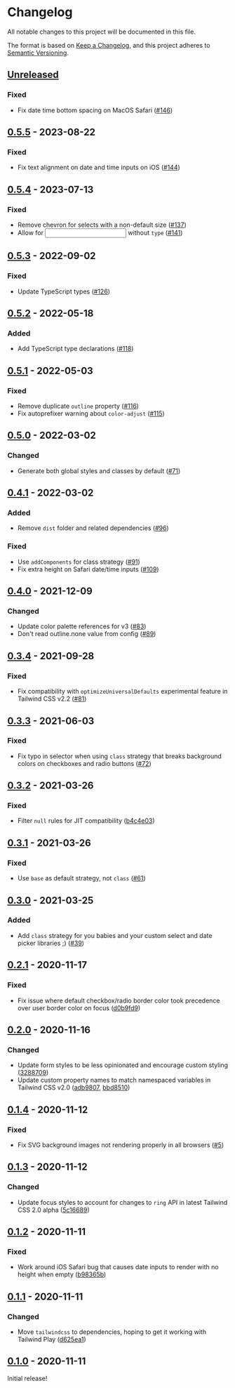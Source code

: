 # Changelog

All notable changes to this project will be documented in this file.

The format is based on [Keep a Changelog](https://keepachangelog.com/en/1.0.0/),
and this project adheres to [Semantic Versioning](https://semver.org/spec/v2.0.0.html).

## [Unreleased]

### Fixed

- Fix date time bottom spacing on MacOS Safari ([#146](https://github.com/tailwindlabs/tailwindcss-forms/pull/146))

## [0.5.5] - 2023-08-22

### Fixed

- Fix text alignment on date and time inputs on iOS ([#144](https://github.com/tailwindlabs/tailwindcss-forms/pull/144))

## [0.5.4] - 2023-07-13

### Fixed

- Remove chevron for selects with a non-default size ([#137](https://github.com/tailwindlabs/tailwindcss-forms/pull/137))
- Allow for <input> without `type` ([#141](https://github.com/tailwindlabs/tailwindcss-forms/pull/141))

## [0.5.3] - 2022-09-02

### Fixed

- Update TypeScript types ([#126](https://github.com/tailwindlabs/tailwindcss-forms/pull/126))

## [0.5.2] - 2022-05-18

### Added

- Add TypeScript type declarations ([#118](https://github.com/tailwindlabs/tailwindcss-forms/pull/118))

## [0.5.1] - 2022-05-03

### Fixed

- Remove duplicate `outline` property ([#116](https://github.com/tailwindlabs/tailwindcss-forms/pull/116))
- Fix autoprefixer warning about `color-adjust` ([#115](https://github.com/tailwindlabs/tailwindcss-forms/pull/115))

## [0.5.0] - 2022-03-02

### Changed

- Generate both global styles and classes by default ([#71](https://github.com/tailwindlabs/tailwindcss-forms/pull/71))

## [0.4.1] - 2022-03-02

### Added

- Remove `dist` folder and related dependencies ([#96](https://github.com/tailwindlabs/tailwindcss-forms/pull/96))

### Fixed

- Use `addComponents` for class strategy ([#91](https://github.com/tailwindlabs/tailwindcss-forms/pull/91))
- Fix extra height on Safari date/time inputs ([#109](https://github.com/tailwindlabs/tailwindcss-forms/pull/109))

## [0.4.0] - 2021-12-09

### Changed

- Update color palette references for v3 ([#83](https://github.com/tailwindlabs/tailwindcss-forms/pull/83))
- Don't read outline.none value from config ([#89](https://github.com/tailwindlabs/tailwindcss-forms/pull/89))

## [0.3.4] - 2021-09-28

### Fixed

- Fix compatibility with `optimizeUniversalDefaults` experimental feature in Tailwind CSS v2.2 ([#81](https://github.com/tailwindlabs/tailwindcss-forms/pull/81))

## [0.3.3] - 2021-06-03

### Fixed

- Fix typo in selector when using `class` strategy that breaks background colors on checkboxes and radio buttons ([#72](https://github.com/tailwindlabs/tailwindcss-forms/pull/72))

## [0.3.2] - 2021-03-26

### Fixed

- Filter `null` rules for JIT compatibility ([b4c4e03](https://github.com/tailwindlabs/tailwindcss-forms/commit/b4c4e039337c3a5599f5b6d9eabbcc8ab9e8c8d9))

## [0.3.1] - 2021-03-26

### Fixed

- Use `base` as default strategy, not `class` ([#61](https://github.com/tailwindlabs/tailwindcss-forms/pull/61))

## [0.3.0] - 2021-03-25

### Added

- Add `class` strategy for you babies and your custom select and date picker libraries ;) ([#39](https://github.com/tailwindlabs/tailwindcss-forms/pull/39))

## [0.2.1] - 2020-11-17

### Fixed

- Fix issue where default checkbox/radio border color took precedence over user border color on focus ([d0b9fd9](https://github.com/tailwindlabs/tailwindcss-forms/commit/d0b9fd9))

## [0.2.0] - 2020-11-16

### Changed

- Update form styles to be less opinionated and encourage custom styling ([3288709](https://github.com/tailwindlabs/tailwindcss-forms/commit/3288709b59f4101511ec19f30cb2dafe7738251e))
- Update custom property names to match namespaced variables in Tailwind CSS v2.0 ([adb9807](https://github.com/tailwindlabs/tailwindcss-forms/commit/adb98078fc830d0416cb5ea2c895e997d5f0a5ec), [bbd8510](https://github.com/tailwindlabs/tailwindcss-forms/commit/bbd85102ef4a402b3c39d997c025208a33694cc4))

## [0.1.4] - 2020-11-12

### Fixed

- Fix SVG background images not rendering properly in all browsers ([#5](https://github.com/tailwindlabs/tailwindcss-forms/pull/5))

## [0.1.3] - 2020-11-12

### Changed

- Update focus styles to account for changes to `ring` API in latest Tailwind CSS 2.0 alpha ([5c16689](https://github.com/tailwindlabs/tailwindcss-forms/commit/5c166896b06475832bd8364f9f3ef5c4baec585f))

## [0.1.2] - 2020-11-11

### Fixed

- Work around iOS Safari bug that causes date inputs to render with no height when empty ([b98365b](https://github.com/tailwindlabs/tailwindcss-forms/commit/b98365b903b586bfbe7a6ae745ba64b5d87e23e3))

## [0.1.1] - 2020-11-11

### Changed

- Move `tailwindcss` to dependencies, hoping to get it working with Tailwind Play ([d625ea1](https://github.com/tailwindlabs/tailwindcss-forms/commit/d625ea11bd111a4d8cde937e36f3d229ecdf7c6a))

## [0.1.0] - 2020-11-11

Initial release!

[unreleased]: https://github.com/tailwindlabs/tailwindcss-forms/compare/v0.5.5...HEAD
[0.5.5]: https://github.com/tailwindlabs/tailwindcss-forms/compare/v0.5.4...v0.5.5
[0.5.4]: https://github.com/tailwindlabs/tailwindcss-forms/compare/v0.5.3...v0.5.4
[0.5.3]: https://github.com/tailwindlabs/tailwindcss-forms/compare/v0.5.2...v0.5.3
[0.5.2]: https://github.com/tailwindlabs/tailwindcss-forms/compare/v0.5.1...v0.5.2
[0.5.1]: https://github.com/tailwindlabs/tailwindcss-forms/compare/v0.5.0...v0.5.1
[0.5.0]: https://github.com/tailwindlabs/tailwindcss-forms/compare/v0.4.1...v0.5.0
[0.4.1]: https://github.com/tailwindlabs/tailwindcss-forms/compare/v0.4.0...v0.4.1
[0.4.0]: https://github.com/tailwindlabs/tailwindcss-forms/compare/v0.3.3...v0.4.0
[0.3.4]: https://github.com/tailwindlabs/tailwindcss-forms/compare/v0.3.3...v0.3.4
[0.3.3]: https://github.com/tailwindlabs/tailwindcss-forms/compare/v0.3.2...v0.3.3
[0.3.2]: https://github.com/tailwindlabs/tailwindcss-forms/compare/v0.3.1...v0.3.2
[0.3.1]: https://github.com/tailwindlabs/tailwindcss-forms/compare/v0.3.0...v0.3.1
[0.3.0]: https://github.com/tailwindlabs/tailwindcss-forms/compare/v0.2.1...v0.3.0
[0.2.1]: https://github.com/tailwindlabs/tailwindcss-forms/compare/v0.2.0...v0.2.1
[0.2.0]: https://github.com/tailwindlabs/tailwindcss-forms/compare/v0.1.4...v0.2.0
[0.1.4]: https://github.com/tailwindlabs/tailwindcss-forms/compare/v0.1.3...v0.1.4
[0.1.3]: https://github.com/tailwindlabs/tailwindcss-forms/compare/v0.1.2...v0.1.3
[0.1.2]: https://github.com/tailwindlabs/tailwindcss-forms/compare/v0.1.1...v0.1.2
[0.1.1]: https://github.com/tailwindlabs/tailwindcss-forms/compare/v0.1.0...v0.1.1
[0.1.0]: https://github.com/tailwindlabs/tailwindcss-forms/releases/tag/v0.1.0
